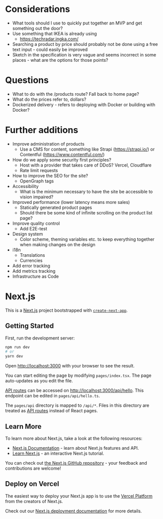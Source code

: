# Considerations

- What tools should I use to quickly put together an MVP and get something out the door?
- Use something that IKEA is already using
  - https://techradar.ingka.com/
- Searching a product by price should probably not be done using a free text input - could easily be improved
- Sketch in the specification is very vague and seems incorrect in some places - what are the options for those points?

# Questions

- What to do with the /products route? Fall back to home page?
- What do the prices refer to, dollars?
- Dockerized delivery - refers to deploying with Docker or building with Docker?

# Further additions

- Improve administration of products
  - Use a CMS for content, something like Strapi (https://strapi.io/) or Contentful (https://www.contentful.com/)
- How do we apply some security first principles?
  - Host with a provider that takes care of DDoS? Vercel, Cloudflare
  - Rate limit requests
- How to improve the SEO for the site?
  - OpenGraph tags
- Accessibility
  - What is the minimum necessary to have the site be accessible to vision impaired?
- Improved performance (lower latency means more sales)
  - Statically generated product pages
  - Should there be some kind of infinite scrolling on the product list page?
- Improve quality control
  - Add E2E-test
- Design system
  - Color scheme, theming variables etc. to keep everything together when making changes on the design
- i18n
  - Translations
  - Currencies
- Add error tracking
- Add metrics tracking
- Infrastructure as Code

# Next.js

This is a [Next.js](https://nextjs.org/) project bootstrapped with [`create-next-app`](https://github.com/vercel/next.js/tree/canary/packages/create-next-app).

## Getting Started

First, run the development server:

```bash
npm run dev
# or
yarn dev
```

Open [http://localhost:3000](http://localhost:3000) with your browser to see the result.

You can start editing the page by modifying `pages/index.tsx`. The page auto-updates as you edit the file.

[API routes](https://nextjs.org/docs/api-routes/introduction) can be accessed on [http://localhost:3000/api/hello](http://localhost:3000/api/hello). This endpoint can be edited in `pages/api/hello.ts`.

The `pages/api` directory is mapped to `/api/*`. Files in this directory are treated as [API routes](https://nextjs.org/docs/api-routes/introduction) instead of React pages.

## Learn More

To learn more about Next.js, take a look at the following resources:

- [Next.js Documentation](https://nextjs.org/docs) - learn about Next.js features and API.
- [Learn Next.js](https://nextjs.org/learn) - an interactive Next.js tutorial.

You can check out [the Next.js GitHub repository](https://github.com/vercel/next.js/) - your feedback and contributions are welcome!

## Deploy on Vercel

The easiest way to deploy your Next.js app is to use the [Vercel Platform](https://vercel.com/new?utm_medium=default-template&filter=next.js&utm_source=create-next-app&utm_campaign=create-next-app-readme) from the creators of Next.js.

Check out our [Next.js deployment documentation](https://nextjs.org/docs/deployment) for more details.
